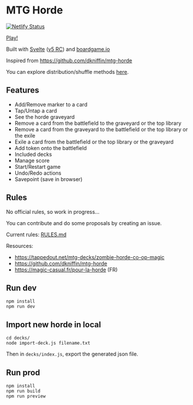 # MTG Horde

[![Netlify Status](https://api.netlify.com/api/v1/badges/c6818713-2f34-43d2-8261-c57a9268cea5/deploy-status)](https://app.netlify.com/sites/mtg-horde/deploys)

[Play!](https://mtg-horde.netlify.app/)

Built with [Svelte](https://github.com/sveltejs/svelte) ([v5 RC](https://svelte-5-preview.vercel.app/docs/introduction)) and [boardgame.io](https://github.com/boardgameio/boardgame.io)

Inspired from https://github.com/dkniffin/mtg-horde

You can explore distribution/shuffle methods [here](https://mtg-horde.netlify.app/#distribution).

## Features

- Add/Remove marker to a card
- Tap/Untap a card
- See the horde graveyard
- Remove a card from the battlefield to the graveyard or the top library
- Remove a card from the graveyard to the battlefield or the top library or the exile
- Exile a card from the battlefield or the top library or the graveyard
- Add token onto the battlefield
- Included decks
- Manage score
- Start/Restart game
- Undo/Redo actions
- Savepoint (save in browser)

## Rules

No official rules, so work in progress...

You can contribute and do some proposals by creating an issue.

Current rules: [RULES.md](./RULES.md)

Resources:

- https://tappedout.net/mtg-decks/zombie-horde-co-op-magic
- https://github.com/dkniffin/mtg-horde
- https://magic-casual.fr/pour-la-horde (FR)

## Run dev

    npm install
    npm run dev

## Import new horde in local

    cd decks/
    node import-deck.js filename.txt

Then in `decks/index.js`, export the generated json file.

## Run prod

    npm install
    npm run build
    npm run preview
